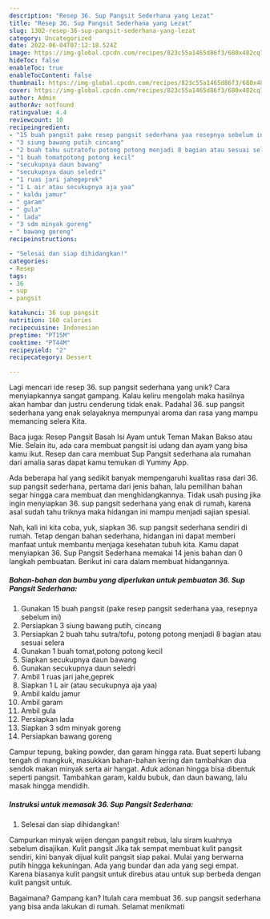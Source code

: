 ```yaml
---
description: "Resep 36. Sup Pangsit Sederhana yang Lezat"
title: "Resep 36. Sup Pangsit Sederhana yang Lezat"
slug: 1302-resep-36-sup-pangsit-sederhana-yang-lezat
category: Uncategorized
date: 2022-06-04T07:12:18.524Z
image: https://img-global.cpcdn.com/recipes/823c55a1465d86f3/680x482cq70/36-sup-pangsit-sederhana-foto-resep-utama.jpg
hideToc: false
enableToc: true
enableTocContent: false
thumbnail: https://img-global.cpcdn.com/recipes/823c55a1465d86f3/680x482cq70/36-sup-pangsit-sederhana-foto-resep-utama.jpg
cover: https://img-global.cpcdn.com/recipes/823c55a1465d86f3/680x482cq70/36-sup-pangsit-sederhana-foto-resep-utama.jpg
author: Admin
authorAv: notfound
ratingvalue: 4.4
reviewcount: 10
recipeingredient:
- "15 buah pangsit pake resep pangsit sederhana yaa resepnya sebelum ini"
- "3 siung bawang putih cincang"
- "2 buah tahu sutratofu potong potong menjadi 8 bagian atau sesuai selera"
- "1 buah tomatpotong potong kecil"
- "secukupnya daun bawang"
- "secukupnya daun seledri"
- "1 ruas jari jahegeprek"
- "1 L air atau secukupnya aja yaa"
- " kaldu jamur"
- " garam"
- " gula"
- " lada"
- "3 sdm minyak goreng"
- " bawang goreng"
recipeinstructions:

- "Selesai dan siap dihidangkan!"
categories:
- Resep
tags:
- 36
- sup
- pangsit

katakunci: 36 sup pangsit 
nutrition: 160 calories
recipecuisine: Indonesian
preptime: "PT15M"
cooktime: "PT44M"
recipeyield: "2"
recipecategory: Dessert

---
```





Lagi mencari ide resep 36. sup pangsit sederhana yang unik? Cara menyiapkannya sangat gampang. Kalau keliru mengolah maka hasilnya akan hambar dan justru cenderung tidak enak. Padahal 36. sup pangsit sederhana yang enak selayaknya mempunyai aroma dan rasa yang mampu memancing selera Kita.





Baca juga: Resep Pangsit Basah Isi Ayam untuk Teman Makan Bakso atau Mie. Selain itu, ada cara membuat pangsit isi udang dan ayam yang bisa kamu ikut. Resep dan cara membuat Sup Pangsit sederhana ala rumahan dari amalia saras dapat kamu temukan di Yummy App.

Ada beberapa hal yang sedikit banyak mempengaruhi kualitas rasa dari 36. sup pangsit sederhana, pertama dari jenis bahan, lalu pemilihan bahan segar hingga cara membuat dan menghidangkannya. Tidak usah pusing jika ingin menyiapkan 36. sup pangsit sederhana yang enak di rumah, karena asal sudah tahu triknya maka hidangan ini mampu menjadi sajian spesial.






Nah, kali ini kita coba, yuk, siapkan 36. sup pangsit sederhana sendiri di rumah. Tetap dengan bahan sederhana, hidangan ini dapat memberi manfaat untuk membantu menjaga kesehatan tubuh kita. Kamu dapat menyiapkan 36. Sup Pangsit Sederhana memakai 14 jenis bahan dan 0 langkah pembuatan. Berikut ini cara dalam membuat hidangannya.

<!--inarticleads1-->

##### Bahan-bahan dan bumbu yang diperlukan untuk pembuatan 36. Sup Pangsit Sederhana:

1. Gunakan 15 buah pangsit (pake resep pangsit sederhana yaa, resepnya sebelum ini)
1. Persiapkan 3 siung bawang putih, cincang
1. Persiapkan 2 buah tahu sutra/tofu, potong potong menjadi 8 bagian atau sesuai selera
1. Gunakan 1 buah tomat,potong potong kecil
1. Siapkan secukupnya daun bawang
1. Gunakan secukupnya daun seledri
1. Ambil 1 ruas jari jahe,geprek
1. Siapkan 1 L air (atau secukupnya aja yaa)
1. Ambil  kaldu jamur
1. Ambil  garam
1. Ambil  gula
1. Persiapkan  lada
1. Siapkan 3 sdm minyak goreng
1. Persiapkan  bawang goreng


Campur tepung, baking powder, dan garam hingga rata. Buat seperti lubang tengah di mangkuk, masukkan bahan-bahan kering dan tambahkan dua sendok makan minyak serta air hangat. Aduk adonan hingga bisa dibentuk seperti pangsit. Tambahkan garam, kaldu bubuk, dan daun bawang, lalu masak hingga mendidih. 

<!--inarticleads2-->

##### Instruksi untuk memasak 36. Sup Pangsit Sederhana:


1. Selesai dan siap dihidangkan!

Campurkan minyak wijen dengan pangsit rebus, lalu siram kuahnya sebelum disajikan. Kulit pangsit Jika tak sempat membuat kulit pangsit sendiri, kini banyak dijual kulit pangsit siap pakai. Mulai yang berwarna putih hingga kekuningan. Ada yang bundar dan ada yang segi empat. Karena biasanya kulit pangsit untuk direbus atau untuk sup berbeda dengan kulit pangsit untuk. 

Bagaimana? Gampang kan? Itulah cara membuat 36. sup pangsit sederhana yang bisa anda lakukan di rumah. Selamat menikmati
